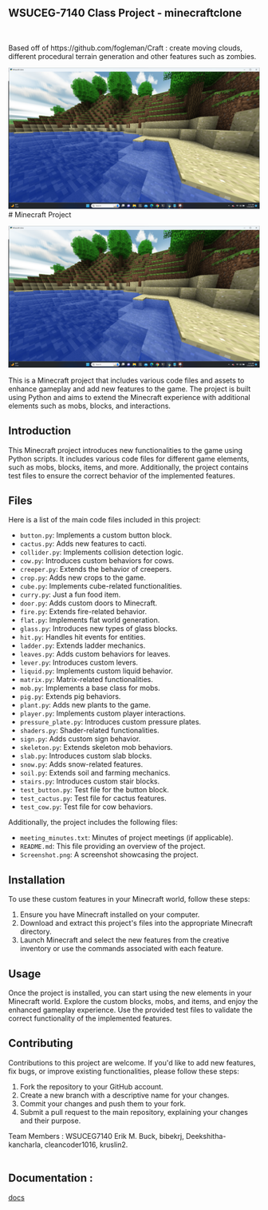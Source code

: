 <h2>WSUCEG-7140 Class Project - minecraftclone</h2></br>
<p>Based off of https://github.com/fogleman/Craft : create moving clouds, different procedural terrain generation and other features such as zombies.
</p>
<img src="Screenshot.png"></br>
# Minecraft Project

![Screenshot](Screenshot.png)

This is a Minecraft project that includes various code files and assets to enhance gameplay and add new features to the game. The project is built using Python and aims to extend the Minecraft experience with additional elements such as mobs, blocks, and interactions.


## Introduction

This Minecraft project introduces new functionalities to the game using Python scripts. It includes various code files for different game elements, such as mobs, blocks, items, and more. Additionally, the project contains test files to ensure the correct behavior of the implemented features.

## Files

Here is a list of the main code files included in this project:

- `button.py`: Implements a custom button block.
- `cactus.py`: Adds new features to cacti.
- `collider.py`: Implements collision detection logic.
- `cow.py`: Introduces custom behaviors for cows.
- `creeper.py`: Extends the behavior of creepers.
- `crop.py`: Adds new crops to the game.
- `cube.py`: Implements cube-related functionalities.
- `curry.py`: Just a fun food item.
- `door.py`: Adds custom doors to Minecraft.
- `fire.py`: Extends fire-related behavior.
- `flat.py`: Implements flat world generation.
- `glass.py`: Introduces new types of glass blocks.
- `hit.py`: Handles hit events for entities.
- `ladder.py`: Extends ladder mechanics.
- `leaves.py`: Adds custom behaviors for leaves.
- `lever.py`: Introduces custom levers.
- `liquid.py`: Implements custom liquid behavior.
- `matrix.py`: Matrix-related functionalities.
- `mob.py`: Implements a base class for mobs.
- `pig.py`: Extends pig behaviors.
- `plant.py`: Adds new plants to the game.
- `player.py`: Implements custom player interactions.
- `pressure_plate.py`: Introduces custom pressure plates.
- `shaders.py`: Shader-related functionalities.
- `sign.py`: Adds custom sign behavior.
- `skeleton.py`: Extends skeleton mob behaviors.
- `slab.py`: Introduces custom slab blocks.
- `snow.py`: Adds snow-related features.
- `soil.py`: Extends soil and farming mechanics.
- `stairs.py`: Introduces custom stair blocks.
- `test_button.py`: Test file for the button block.
- `test_cactus.py`: Test file for cactus features.
- `test_cow.py`: Test file for cow behaviors.

Additionally, the project includes the following files:

- `meeting_minutes.txt`: Minutes of project meetings (if applicable).
- `README.md`: This file providing an overview of the project.
- `Screenshot.png`: A screenshot showcasing the project.

## Installation

To use these custom features in your Minecraft world, follow these steps:

1. Ensure you have Minecraft installed on your computer.
2. Download and extract this project's files into the appropriate Minecraft directory.
3. Launch Minecraft and select the new features from the creative inventory or use the commands associated with each feature.

## Usage

Once the project is installed, you can start using the new elements in your Minecraft world. Explore the custom blocks, mobs, and items, and enjoy the enhanced gameplay experience. Use the provided test files to validate the correct functionality of the implemented features.

## Contributing

Contributions to this project are welcome. If you'd like to add new features, fix bugs, or improve existing functionalities, please follow these steps:

1. Fork the repository to your GitHub account.
2. Create a new branch with a descriptive name for your changes.
3. Commit your changes and push them to your fork.
4. Submit a pull request to the main repository, explaining your changes and their purpose.

Team Members : WSUCEG7140 Erik M. Buck, bibekrj, Deekshitha-kancharla, cleancoder1016, kruslin2.</br></br>
<h2>Documentation :</h2><a href="https://kentruslin.github.io/CEG7140/">docs</a>



